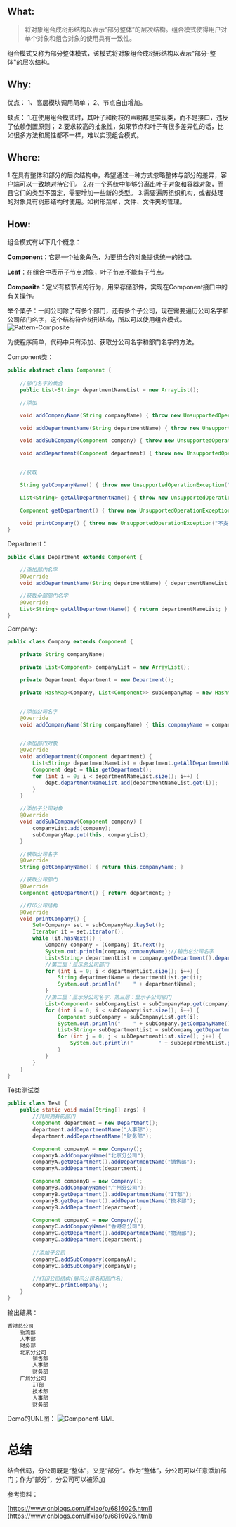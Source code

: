 ## What:
>将对象组合成树形结构以表示“部分整体”的层次结构。组合模式使得用户对单个对象和组合对象的使用具有一致性。

组合模式又称为部分整体模式，该模式将对象组合成树形结构以表示"部分-整体"的层次结构。

## Why:
优点：
1、高层模块调用简单；
2、节点自由增加。

缺点：
1.在使用组合模式时，其叶子和树枝的声明都是实现类，而不是接口，违反了依赖倒置原则；
2.要求较高的抽象性，如果节点和叶子有很多差异性的话，比如很多方法和属性都不一样，难以实现组合模式。
## Where:
1.在具有整体和部分的层次结构中，希望通过一种方式忽略整体与部分的差异，客户端可以一致地对待它们。
2.在一个系统中能够分离出叶子对象和容器对象，而且它们的类型不固定，需要增加一些新的类型。
3.需要遍历组织机构，或者处理的对象具有树形结构时使用。如树形菜单，文件、文件夹的管理。

## How:

组合模式有以下几个概念：

**Component**：它是一个抽象角色，为要组合的对象提供统一的接口。

**Leaf**：在组合中表示子节点对象，叶子节点不能有子节点。

**Composite**：定义有枝节点的行为，用来存储部件，实现在Component接口中的有关操作。

举个栗子：一间公司除了有多个部门，还有多个子公司，现在需要遍历公司名字和公司部门名字，这个结构符合树形结构，所以可以使用组合模式。
![Pattern-Composite](https://raw.githubusercontent.com/MuggleLee/PicGo/master/%E8%AE%BE%E8%AE%A1%E6%A8%A1%E5%BC%8F/%E7%BB%84%E5%90%88%E6%A8%A1%E5%BC%8F/Pattern-Composite.png)

为使程序简单，代码中只有添加、获取分公司名字和部门名字的方法。


Component类：
```java
public abstract class Component {
	
    //部门名字的集合
    public List<String> departmentNameList = new ArrayList();

    //添加

    void addCompanyName(String companyName) { throw new UnsupportedOperationException("不支持添加操作"); }

    void addDepartmentName(String departmentName) { throw new UnsupportedOperationException("不支持添加部门操作"); }

    void addSubCompany(Component company) { throw new UnsupportedOperationException("不支持添加操作"); }

    void addDepartment(Component department) { throw new UnsupportedOperationException("不支持添加部门操作"); }


    //获取

    String getCompanyName() { throw new UnsupportedOperationException("不支持获取操作"); }

    List<String> getAllDepartmentName() { throw new UnsupportedOperationException("不支持获取部门操作"); }

    Component getDepartment() { throw new UnsupportedOperationException("不支持获取部门操作"); }

    void printCompany() { throw new UnsupportedOperationException("不支持获取操作"); }
}
```

Department：
```java
public class Department extends Component {

    //添加部门名字
    @Override
    void addDepartmentName(String departmentName) { departmentNameList.add(departmentName); }

    //获取全部部门名字
    @Override
    List<String> getAllDepartmentName() { return departmentNameList; }
}
```
Company:
```java
public class Company extends Component {

    private String companyName;

    private List<Component> companyList = new ArrayList();

    private Department department = new Department();

    private HashMap<Company, List<Component>> subCompanyMap = new HashMap();//子公司集合


    //添加公司名字
    @Override
    void addCompanyName(String companyName) { this.companyName = companyName; }


    //添加部门对象
    @Override
    void addDepartment(Component department) {
        List<String> departmentNameList = department.getAllDepartmentName();
        Component dept = this.getDepartment();
        for (int i = 0; i < departmentNameList.size(); i++) {
            dept.departmentNameList.add(departmentNameList.get(i));
        }
    }

    //添加子公司对象
    @Override
    void addSubCompany(Component company) {
        companyList.add(company);
        subCompanyMap.put(this, companyList);
    }

    //获取公司名字
    @Override
    String getCompanyName() { return this.companyName; }

    //获取公司部门
    @Override
    Component getDepartment() { return department; }

    //打印公司结构
    @Override
    void printCompany() {
        Set<Company> set = subCompanyMap.keySet();
        Iterator it = set.iterator();
        while (it.hasNext()) {
            Company company = (Company) it.next();
            System.out.println(company.companyName);//输出总公司名字
            List<String> departmentList = company.getDepartment().departmentNameList;
            //第二层：显示总公司部门
            for (int i = 0; i < departmentList.size(); i++) {
                String departmentName = departmentList.get(i);
                System.out.println("    " + departmentName);
            }
            //第二层：显示分公司名字，第三层：显示子公司部门
            List<Component> subCompanyList = subCompanyMap.get(company);
            for (int i = 0; i < subCompanyList.size(); i++) {
                Component subCompany = subCompanyList.get(i);
                System.out.println("    " + subCompany.getCompanyName());
                List<String> subDepartmentList = subCompany.getDepartment().departmentNameList;
                for (int j = 0; j < subDepartmentList.size(); j++) {
                    System.out.println("        " + subDepartmentList.get(j));
                }
            }
        }
    }
}
```

Test:测试类
```java
public class Test {
    public static void main(String[] args) {
        //共同拥有的部门
        Component department = new Department();
        department.addDepartmentName("人事部");
        department.addDepartmentName("财务部");

        Component companyA = new Company();
        companyA.addCompanyName("北京分公司");
        companyA.getDepartment().addDepartmentName("销售部");
        companyA.addDepartment(department);

        Component companyB = new Company();
        companyB.addCompanyName("广州分公司");
        companyB.getDepartment().addDepartmentName("IT部");
        companyB.getDepartment().addDepartmentName("技术部");
        companyB.addDepartment(department);

        Component companyC = new Company();
        companyC.addCompanyName("香港总公司");
        companyC.getDepartment().addDepartmentName("物流部");
        companyC.addDepartment(department);
        
        //添加子公司
        companyC.addSubCompany(companyA);
        companyC.addSubCompany(companyB);

        //打印公司结构(展示公司名和部门名)
        companyC.printCompany();
    }
}
```
输出结果：
```java
香港总公司
    物流部
    人事部
    财务部
    北京分公司
        销售部
        人事部
        财务部
    广州分公司
        IT部
        技术部
        人事部
        财务部
```
Demo的UNL图：
![Component-UML](https://raw.githubusercontent.com/MuggleLee/PicGo/master/%E8%AE%BE%E8%AE%A1%E6%A8%A1%E5%BC%8F/%E7%BB%84%E5%90%88%E6%A8%A1%E5%BC%8F/Component-UML.jpg)

# 总结
结合代码，分公司既是“整体”，又是“部分”。作为“整体”，分公司可以任意添加部门；作为“部分”，分公司可以被添加

参考资料：

[https://www.cnblogs.com/lfxiao/p/6816026.html](https://www.cnblogs.com/lfxiao/p/6816026.html)